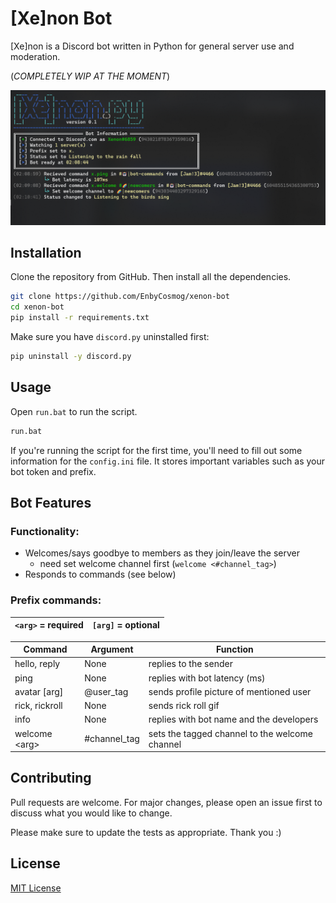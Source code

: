 # [Xe]non Bot

[Xe]non is a Discord bot written in Python for general server use and moderation. 

(*COMPLETELY WIP AT THE MOMENT*)

![Xenon Bot](/app/img/preview.png?raw=true)

## Installation

Clone the repository from GitHub. Then install all the dependencies.

```bash
git clone https://github.com/EnbyCosmog/xenon-bot
cd xenon-bot
pip install -r requirements.txt
```
Make sure you have `discord.py` uninstalled first:
```bash
pip uninstall -y discord.py
```

## Usage

Open `run.bat` to run the script.

```bash
run.bat
```
If you're running the script for the first time, you'll need to fill out some information for the `config.ini` file. It stores important variables such as your bot token and prefix.

## Bot Features
### Functionality:
- Welcomes/says goodbye to members as they join/leave the server
  - need set welcome channel first (`welcome <#channel_tag>`) 
- Responds to commands (see below)

### Prefix commands:

| `<arg>` = required | `[arg]` = optional |
|--------------------|--------------|

| Command            | Argument     | Function                                       |
|--------------------|--------------|------------------------------------------------|
| hello, reply       | None         | replies to the sender                          |
| ping               | None         | replies with bot latency (ms)                  |
| avatar [arg]       | @user_tag    | sends profile picture of mentioned user        |
| rick, rickroll     | None         | sends rick roll gif                            |
| info               | None         | replies with bot name and the developers       |
| welcome \<arg>     | #channel_tag | sets the tagged channel to the welcome channel |

 

## Contributing

Pull requests are welcome. For major changes, please open an issue first to discuss what you would like to change. 

Please make sure to update the tests as appropriate.
Thank you :)

## License

[MIT License](https://choosealicense.com/licenses/mit/)
